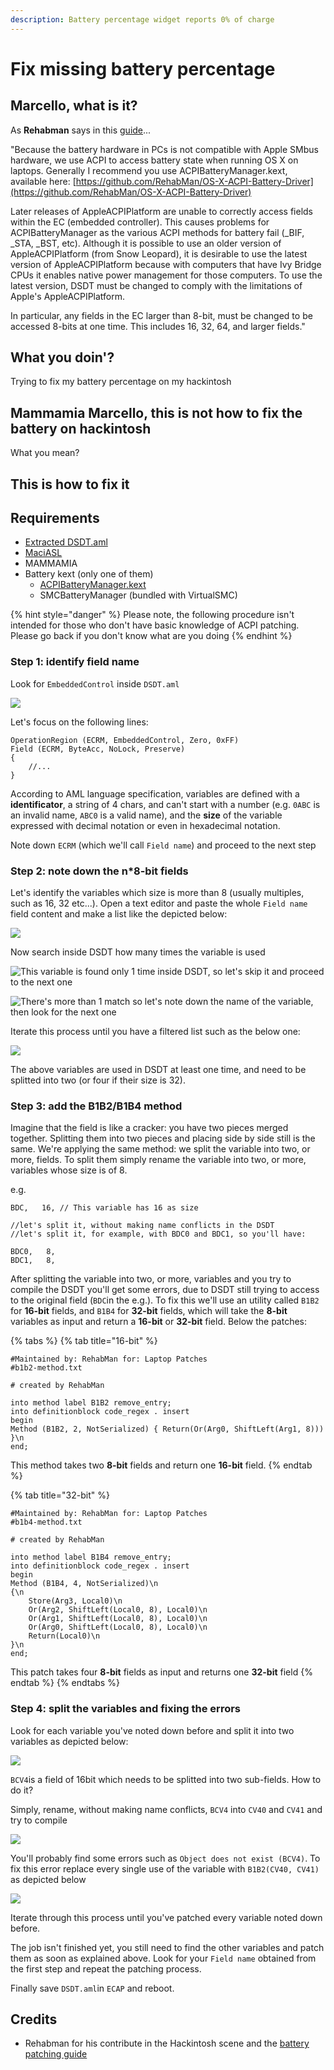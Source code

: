 ```yaml
---
description: Battery percentage widget reports 0% of charge
---
```


# Fix missing battery percentage

## Marcello, what is it?

As **Rehabman** says in this [guide](https://www.tonymacx86.com/threads/guide-how-to-patch-dsdt-for-working-battery-status.116102/)...

"Because the battery hardware in PCs is not compatible with Apple SMbus hardware, we use ACPI to access battery state when running OS X on laptops. Generally I recommend you use ACPIBatteryManager.kext, available here: [https://github.com/RehabMan/OS-X-ACPI-Battery-Driver](https://github.com/RehabMan/OS-X-ACPI-Battery-Driver)

Later releases of AppleACPIPlatform are unable to correctly access fields within the EC \(embedded controller\). This causes problems for ACPIBatteryManager as the various ACPI methods for battery fail \(\_BIF, \_STA, \_BST, etc\). Although it is possible to use an older version of AppleACPIPlatform \(from Snow Leopard\), it is desirable to use the latest version of AppleACPIPlatform because with computers that have Ivy Bridge CPUs it enables native power management for those computers. To use the latest version, DSDT must be changed to comply with the limitations of Apple's AppleACPIPlatform.

In particular, any fields in the EC larger than 8-bit, must be changed to be accessed 8-bits at one time. This includes 16, 32, 64, and larger fields."

## What you doin'?

Trying to fix my battery percentage on my hackintosh

## Mammamia Marcello, this is not how to fix the battery on hackintosh

What you mean?

## This is how to fix it

## Requirements

* [Extracted DSDT.aml](../../acpi/extracting-acpi-tables.md)
* [MaciASL](../../tools/useful-tools/maciasl.md)
* MAMMAMIA
* Battery kext \(only one of them\)
  * [ACPIBatteryManager.kext](https://bitbucket.org/RehabMan/os-x-acpi-battery-driver/downloads/)
  * SMCBatteryManager \(bundled with VirtualSMC\)

{% hint style="danger" %}
Please note, the following procedure isn't intended for those who don't have basic knowledge of ACPI patching. Please go back if you don't know what are you doing
{% endhint %}

### Step 1: identify field name

Look for `EmbeddedControl` inside `DSDT.aml` 

![](../../.gitbook/assets/image%20%2829%29.png)

Let's focus on the following lines:

```text
OperationRegion (ECRM, EmbeddedControl, Zero, 0xFF)
Field (ECRM, ByteAcc, NoLock, Preserve) 
{
    //...
}
```

According to AML language specification, variables are defined with a **identificator**, a string of 4 chars, and can't start with a number \(e.g. `0ABC` is an invalid name, `ABC0` is a valid name\), and the **size** of the variable expressed with decimal notation or even in hexadecimal notation. 

Note down `ECRM` \(which we'll call `Field name`\) and proceed to the next step

### Step 2: note down the n\*8-bit fields

Let's identify the variables which size is more than 8 \(usually multiples, such as 16, 32 etc...\). Open a text editor and paste the whole `Field name` field content and make a list like the depicted below:

![](../../.gitbook/assets/image%20%2841%29.png)

Now search inside DSDT how many times the variable is used

![This variable is found only 1 time inside DSDT, so let&apos;s skip it and proceed to the next one](../../.gitbook/assets/image%20%2826%29.png)

![There&apos;s more than 1 match so let&apos;s note down the name of the variable, then look for the next one](../../.gitbook/assets/image%20%285%29.png)

Iterate this process until you have a filtered list such as the below one:

![](../../.gitbook/assets/image%20%2834%29.png)

The above variables are used in DSDT at least one time, and need to be splitted into two \(or four if their size is 32\).

### Step 3: add the B1B2/B1B4 method 

Imagine that the field is like a cracker: you have two pieces merged together. Splitting them into two pieces and placing side by side still is the same. We're applying the same method: we split the variable into two, or more, fields. To split them simply rename the variable into two, or more, variables whose size is of 8.

e.g.

```text
BDC,   16, // This variable has 16 as size

//let's split it, without making name conflicts in the DSDT
//let's split it, for example, with BDC0 and BDC1, so you'll have:

BDC0,   8,
BDC1,   8,

```

After splitting the variable into two, or more, variables and you try to compile the DSDT you'll get some errors, due to DSDT still trying to access to the original field \(`BDC`in the e.g.\). To fix this we'll use an utility called `B1B2` for **16-bit** fields, and `B1B4` for **32-bit** fields, which will take the **8-bit** variables as input and return a **16-bit** or **32-bit** field. Below the patches:

{% tabs %}
{% tab title="16-bit" %}
```text
#Maintained by: RehabMan for: Laptop Patches
#b1b2-method.txt

# created by RehabMan

into method label B1B2 remove_entry;
into definitionblock code_regex . insert
begin
Method (B1B2, 2, NotSerialized) { Return(Or(Arg0, ShiftLeft(Arg1, 8))) }\n
end;
```

This method takes two **8-bit** fields and return one **16-bit** field.
{% endtab %}

{% tab title="32-bit" %}
```
#Maintained by: RehabMan for: Laptop Patches
#b1b4-method.txt

# created by RehabMan

into method label B1B4 remove_entry;
into definitionblock code_regex . insert
begin
Method (B1B4, 4, NotSerialized)\n
{\n
    Store(Arg3, Local0)\n
    Or(Arg2, ShiftLeft(Local0, 8), Local0)\n
    Or(Arg1, ShiftLeft(Local0, 8), Local0)\n
    Or(Arg0, ShiftLeft(Local0, 8), Local0)\n
    Return(Local0)\n
}\n
end;
```

This patch takes four **8-bit** fields as input and returns one **32-bit** field
{% endtab %}
{% endtabs %}

### Step 4: split the variables and fixing the errors

Look for each variable you've noted down before and split it into two variables as depicted below:

![](../../.gitbook/assets/image%20%2823%29.png)

`BCV4`is a field of 16bit which needs to be splitted into two sub-fields. How to do it?

Simply, rename, without making name conflicts, `BCV4` into `CV40` and `CV41` and try to compile

![](../../.gitbook/assets/image%20%2866%29.png)

You'll probably find some errors such as `Object does not exist (BCV4)`. To fix this error replace every single use of the variable with `B1B2(CV40, CV41)` as depicted below

![](../../.gitbook/assets/image%20%2873%29.png)

Iterate through this process until you've patched every variable noted down before.

The job isn't finished yet, you still need to find the other variables and patch them as soon as explained above. Look for your `Field name` obtained from the first step and repeat the patching process.

Finally save `DSDT.aml`in `ECAP` and reboot.

## Credits

* Rehabman for his contribute in the Hackintosh scene and the [battery patching guide](https://www.tonymacx86.com/threads/guide-how-to-patch-dsdt-for-working-battery-status.116102/)

